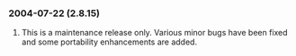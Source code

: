 ### 2004\-07\-22 (2\.8\.15\)

1. This is a maintenance release only. Various minor bugs have been
fixed and some portability enhancements are added.



